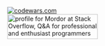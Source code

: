 [![codewars.com](https://www.codewars.com/users/Mordorrr/badges/large)](https://www.codewars.com/users/Mordorrr/)  
<a href="https://stackoverflow.com/users/19511737/mordor"><img src="https://stackoverflow.com/users/flair/19511737.png" width="208" height="58" alt="profile for Mordor at Stack Overflow, Q&amp;A for professional and enthusiast programmers" title="profile for Mordor at Stack Overflow, Q&amp;A for professional and enthusiast programmers"></a>
